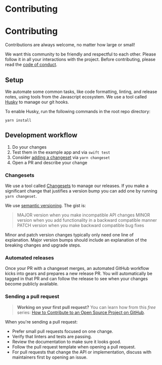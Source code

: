 # Contributing

# Contributing

Contributions are always welcome, no matter how large or small!

We want this community to be friendly and respectful to each other. Please follow it in all your interactions with the project. Before contributing, please read the [code of conduct](./CODE_OF_CONDUCT.md).

## Setup

We automate some common tasks, like code formatting, linting, and release notes, using tools from the Javascript ecosystem.
We use a tool called [Husky](https://typicode.github.io/husky/) to manage our git hooks.

To enable Husky, run the following commands in the root repo directory:

```shell
yarn install
```

## Development workflow

1. Do your changes
1. Test them in the example app and via `swift test`
1. Consider [adding a changeset](#changesets) via `yarn changeset`
1. Open a PR and describe your change

### Changesets

We use a tool called [Changesets](https://github.com/changesets/changesets/blob/main/docs/adding-a-changeset.md) to manage our releases.
If you make a significant change that justifies a version bump you can add one by running `yarn changeset`.

We use [semantic versioning](https://semver.org). The gist is:

> MAJOR version when you make incompatible API changes
> MINOR version when you add functionality in a backward compatible manner
> PATCH version when you make backward compatible bug fixes

Minor and patch version changes typically only need one line of explanation. Major version bumps should include an explanation of the breaking changes and upgrade steps.

### Automated releases

Once your PR with a changeset merges, an automated GitHub workflow kicks into gears and prepares a new release PR. You will automatically be tagged in that PR and can follow the release to see when your changes become publicly available.

### Sending a pull request

> **Working on your first pull request?** You can learn how from this _free_ series: [How to Contribute to an Open Source Project on GitHub](https://app.egghead.io/playlists/how-to-contribute-to-an-open-source-project-on-github).

When you're sending a pull request:

- Prefer small pull requests focused on one change.
- Verify that linters and tests are passing.
- Review the documentation to make sure it looks good.
- Follow the pull request template when opening a pull request.
- For pull requests that change the API or implementation, discuss with maintainers first by opening an issue.

